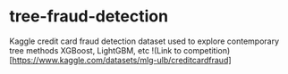 # tree-fraud-detection
Kaggle credit card fraud detection dataset used to explore contemporary tree methods XGBoost, LightGBM, etc
!(Link to competition)[https://www.kaggle.com/datasets/mlg-ulb/creditcardfraud]
